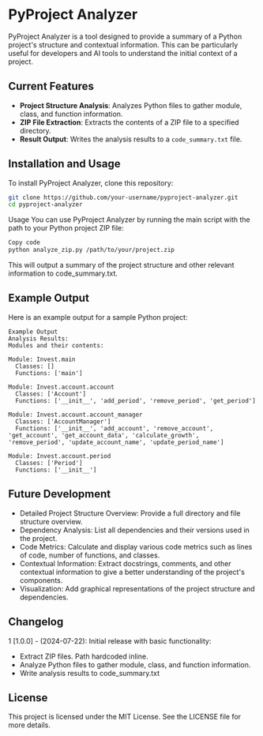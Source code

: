 # PyProject Analyzer

PyProject Analyzer is a tool designed to provide a summary of a Python project's structure and contextual information. This can be particularly useful for developers and AI tools to understand the initial context of a project.

## Current Features

- **Project Structure Analysis**: Analyzes Python files to gather module, class, and function information.
- **ZIP File Extraction**: Extracts the contents of a ZIP file to a specified directory.
- **Result Output**: Writes the analysis results to a `code_summary.txt` file.

## Installation and Usage

To install PyProject Analyzer, clone this repository:

```bash
git clone https://github.com/your-username/pyproject-analyzer.git
cd pyproject-analyzer
```

Usage
You can use PyProject Analyzer by running the main script with the path to your Python project ZIP file:

```bash
Copy code
python analyze_zip.py /path/to/your/project.zip
```
This will output a summary of the project structure and other relevant information to code_summary.txt.

## Example Output
Here is an example output for a sample Python project:

```
Example Output
Analysis Results:
Modules and their contents:

Module: Invest.main
  Classes: []
  Functions: ['main']

Module: Invest.account.account
  Classes: ['Account']
  Functions: ['__init__', 'add_period', 'remove_period', 'get_period']

Module: Invest.account.account_manager
  Classes: ['AccountManager']
  Functions: ['__init__', 'add_account', 'remove_account', 'get_account', 'get_account_data', 'calculate_growth', 'remove_period', 'update_account_name', 'update_period_name']

Module: Invest.account.period
  Classes: ['Period']
  Functions: ['__init__']
 ```
  
## Future Development
- Detailed Project Structure Overview: Provide a full directory and file structure overview.
- Dependency Analysis: List all dependencies and their versions used in the project.
- Code Metrics: Calculate and display various code metrics such as lines of code, number of functions, and classes.
- Contextual Information: Extract docstrings, comments, and other contextual information to give a better understanding of the project's components.
- Visualization: Add graphical representations of the project structure and dependencies.


## Changelog
1 [1.0.0] - (2024-07-22):  Initial release with basic functionality:
-   Extract ZIP files.  Path hardcoded inline.
-   Analyze Python files to gather module, class, and function information.
-   Write analysis results to code_summary.txt

## License
This project is licensed under the MIT License. See the LICENSE file for more details.
